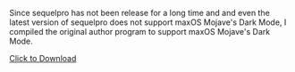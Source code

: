 
Since sequelpro has not been release for a long time and and even the latest version of sequelpro does not support maxOS Mojave's Dark Mode, I compiled the original author program to support maxOS Mojave's Dark Mode.


[Click to Download](https://github.com/EricLi404/sequelpro/releases/tag/release-1.1.3-alpha)
